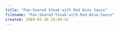 ```yaml
---
title: "Pan-Seared Steak with Red Wine Sauce"
filename: "Pan-Seared-Steak-with-Red-Wine-Sauce"
created: 1989-03-30 16:04:41
---
```

